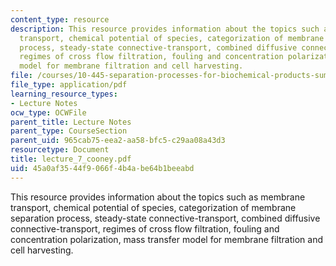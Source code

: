 ```yaml
---
content_type: resource
description: This resource provides information about the topics such as membrane
  transport, chemical potential of species, categorization of membrane separation
  process, steady-state connective-transport, combined diffusive connective-transport,
  regimes of cross flow filtration, fouling and concentration polarization, mass transfer
  model for membrane filtration and cell harvesting.
file: /courses/10-445-separation-processes-for-biochemical-products-summer-2005/45a0af3544f9066f4b4abe64b1beeabd_lecture_7_cooney.pdf
file_type: application/pdf
learning_resource_types:
- Lecture Notes
ocw_type: OCWFile
parent_title: Lecture Notes
parent_type: CourseSection
parent_uid: 965cab75-eea2-aa58-bfc5-c29aa08a43d3
resourcetype: Document
title: lecture_7_cooney.pdf
uid: 45a0af35-44f9-066f-4b4a-be64b1beeabd
---
```

This resource provides information about the topics such as membrane transport, chemical potential of species, categorization of membrane separation process, steady-state connective-transport, combined diffusive connective-transport, regimes of cross flow filtration, fouling and concentration polarization, mass transfer model for membrane filtration and cell harvesting.

